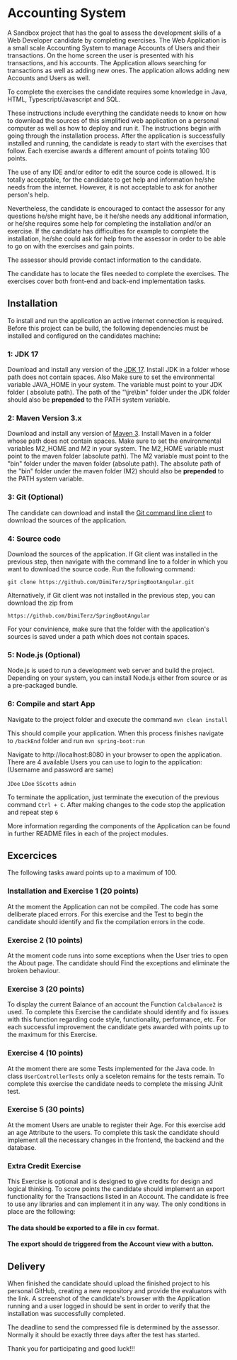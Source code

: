 # Accounting System

A Sandbox project that has the goal to assess the development skills of a Web Developer candidate by completing
exercises. The Web Application is a small scale Accounting System to manage Accounts of Users and their transactions. 
On the home screen the user is presented with his transactions, and his accounts. The Application allows searching for 
transactions as well as adding new ones. The application allows adding new Accounts and Users as well. 

To complete the exercises the candidate requires some knowledge in Java, HTML, Typescript/Javascript and SQL.

These instructions include everything the candidate needs to know on how to download the sources of this simplified web
application on a personal computer as well as how to deploy and run it. The instructions begin with going through the
installation process. After the application is successfully installed and running, the candidate is ready to start with
the exercises that follow. Each exercise awards a different amount of points totaling 100 points.

The use of any IDE and/or editor to edit the source code is allowed. It is totally acceptable, for the candidate to get
help and information he/she needs from the internet. However, it is not acceptable to ask for another person's help.

Nevertheless, the candidate is encouraged to contact the assessor for any questions he/she might have, be it he/she
needs any additional information, or he/she requires some help for completing the installation and/or an exercise. If
the candidate has difficulties for example to complete the installation, he/she could ask for help from the assessor in
order to be able to go on with the exercises and gain points.

The assessor should provide contact information to the candidate.

The candidate has to locate the files needed to complete the exercises. The exercises cover both front-end and back-end
implementation tasks.

## Installation

To install and run the application an active internet connection is required. Before this project can be build, the
following dependencies must be installed and configured on the candidates machine:

### 1: JDK 17

Download and install any version of the [JDK 17](https://www.oracle.com/java/technologies/downloads/#jdk17-windows).
Install JDK in a folder whose path does not contain spaces. Also Make sure to set the environmental variable JAVA_HOME
in your system. The variable must point to your JDK folder (
absolute path). The path of the "\jre\bin" folder under the JDK folder should also be **prepended** to the PATH system
variable.

### 2: Maven Version 3.x

Download and install any version of [Maven 3](https://maven.apache.org/download.cgi). Install Maven in a folder whose
path does not contain spaces. Make sure to set the environmental variables M2_HOME and M2 in your system. The M2_HOME
variable must point to the maven folder (absolute path). The M2 variable must point to the "bin" folder under the maven
folder (absolute path). The absolute path of the "bin" folder under the maven folder (M2) should also be **prepended**
to the PATH system variable.

### 3: Git (Optional)

The candidate can download and install the [Git command line client](https://git-scm.com/download/win) to download the
sources of the application.

### 4: Source code

Download the sources of the application. If Git client was installed in the previous step, then navigate with the
command line to a folder in which you want to download the source code. Run the following command:

```
git clone https://github.com/DimiTerz/SpringBootAngular.git
```

Alternatively, if Git client was not installed in the previous step, you can download the zip from

```
https://github.com/DimiTerz/SpringBootAngular
```

For your convinience, make sure that the folder with the application's sources is saved under a path which does not
contain spaces.

### 5: Node.js (Optional)

Node.js is used to run a development web server and build the project. Depending on your system, you can install Node.js
either from source or as a pre-packaged bundle.

### 6: Compile and start App

Navigate to the project folder and execute the command `mvn clean install`

This should compile your application. When this process finishes navigate to `/backEnd` folder and
run `mvn spring-boot:run`

Navigate to http://localhost:8080 in your browser to open the application. There are 4 available Users you can use to
login to the application:
(Username and password are same)

`JDoe`
`LDoe`
`SScotts`
`admin`

To terminate the application, just terminate the execution of the previous command `Ctrl + C`. After making changes to
the code stop the application and repeat step `6`

More information regarding the components of the Application can be found in further README files in each of the project
modules.

## Excercices

The following tasks award points up to a maximum of 100.

### Installation and Exercise 1 (20 points)

At the moment the Application can not be compiled. The code has some deliberate placed errors. For this exercise and the
Test to begin the candidate should identify and fix the compilation errors in the code.

### Exercise 2 (10 points)

At the moment code runs into some exceptions when the User tries to open the About page. The candidate should Find the
exceptions and eliminate the broken behaviour.

### Exercise 3 (20 points)

To display the current Balance of an account the Function `Calcbalance2` is used. To complete this Exercise the
candidate should identify and fix issues with this function regarding code style, functionality, performance, etc. For
each successful improvement the candidate gets awarded with points up to the maximum for this Exercise.

### Exercise 4 (10 points)
At the moment there are some Tests implemented for the Java code. In class `UserControllerTests` only a sceleton remains
for the tests remain. To complete this exercise the candidate needs to complete the missing JUnit test.

### Exercise 5 (30 points)
At the moment Users are unable to register their Age. For this exercise add an age Attribute to the users. To complete
this task the candidate should implement all the necessary changes in the frontend, the backend and the database.

### Extra Credit Exercise

This Exercise is optional and is designed to give credits for design and logical thinking. To score points the candidate
should implement an export functionality for the Transactions listed in an Account. The candidate is free to use any
libraries and can implement it in any way. The only conditions in place are the following:

#### The data should be exported to a file in `csv` format.

#### The export should de triggered from the Account view with a button.

## Delivery

When finished the candidate should upload the finished project to his personal GitHub, creating a new repository and 
provide the evaluators with the link. A screenshot of the candidate's browser with the Application running and a user logged in
should be sent in order to verify that the installation was successfully completed.

The deadline to send the compressed file is determined by the assessor. Normally it should be exactly three days after
the test has started.

Thank you for participating and good luck!!!
